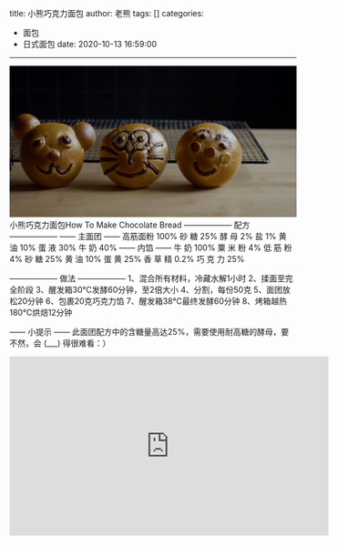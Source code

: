 title: 小熊巧克力面包
author: 老熊
tags: []
categories:
  - 面包
  - 日式面包
date: 2020-10-13 16:59:00
---
![](/images/pasted-64.jpg)
小熊巧克力面包How To Make Chocolate Bread
—————— 配方 ——————
—— 主面团 ——
高筋面粉      100%
砂  糖             25%
酵  母               2%
盐                     1%
黄  油             10%
蛋  液             30%
牛  奶             40%
—— 内馅 ——
牛  奶           100%
粟  米  粉         4%
低  筋  粉         4%
砂  糖             25%
黄  油             10%
蛋  黄             25%
香  草  精      0.2% 
巧  克  力       25%

—————— 做法 ——————
1、混合所有材料，冷藏水解1小时
2、揉面至完全阶段
3、醒发箱30℃发酵60分钟，至2倍大小
4、分割，每份50克
5、面团放松20分钟
6、包裹20克巧克力馅
7、醒发箱38℃最终发酵60分钟
8、烤箱越热180℃烘焙12分钟

—— 小提示 ——
此面团配方中的含糖量高达25%，需要使用耐高糖的酵母，要不然，会 (___) 得很难看：）

<iframe width="560" height="315" src="https://www.youtube.com/embed/CD4BcepuGtY" frameborder="0" allow="accelerometer; autoplay; clipboard-write; encrypted-media; gyroscope; picture-in-picture" allowfullscreen></iframe>